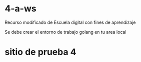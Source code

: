 # 4-a-ws

Recurso modificado de Escuela digital con fines de aprendizaje

Se debe crear el entorno de trabajo golang en tu area local

# sitio de prueba  4
